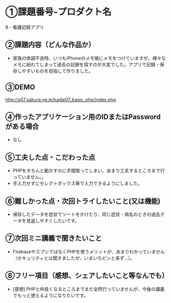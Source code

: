 # ①課題番号-プロダクト名

8 - 看護記録アプリ

## ②課題内容（どんな作品か）

- 家族の体調不良時、いつもiPhoneのメモ帳にメモをつけていますが、様々なメモに紛れてしまって過去の記録を探すのが大変でした。アプリで記録・保存しやすいものを目指して作りました。

## ③DEMO

http://a57.sakura.ne.jp/kadai07_basic_php/index.php

## ④作ったアプリケーション用のIDまたはPasswordがある場合

- なし

## ⑤工夫した点・こだわった点

- PHPをきちんと動かすのに手間取ってしまい、あまり工夫するところまで行っていません。。
- 手入力せずにセレクトボックス等で入力できるようにしました。

## ⑥難しかった点・次回トライしたいこと(又は機能)

- 保存したデータを症状でソートをかけたり、同じ症状・病名のときの過去データを見返しやすくしたいです。

## ⑦次回ミニ講義で聞きたいこと

- FirebaseやスプシではなくPHPを使うメリットが、あまりわかっていません（セキュリティとは聞きましたが、いまいちピンと来ず…）。

## ⑧フリー項目（感想、シェアしたいこと等なんでも）

- [感想] PHPと仲良くなるところまでまだ全然行っていませんが、今後の講義でもっと使えるようになりたいです。
